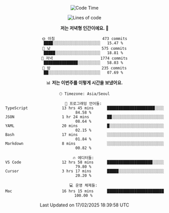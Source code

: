 <div align='center'>
 
<!--START_SECTION:waka-->
![Code Time](http://img.shields.io/badge/Code%20Time-4%2C149%20hrs%207%20mins-blue)

![Lines of code](https://img.shields.io/badge/%EC%A0%80%EB%8A%94%20%EC%97%AC%ED%83%9C%EA%B9%8C%EC%A7%80%20-1.6%20million%20%EC%A4%84%EC%9D%98%20%EC%BD%94%EB%93%9C%EB%A5%BC%20%EC%9E%91%EC%84%B1%ED%96%88%EC%96%B4%EC%9A%94.-blue)

**저는 저녁형 인간이에요. 🦉** 

```text
🌞 아침                     473 commits         ████░░░░░░░░░░░░░░░░░░░░░   15.47 % 
🌆 낮　                     575 commits         █████░░░░░░░░░░░░░░░░░░░░   18.81 % 
🌃 저녁                     1774 commits        ███████████████░░░░░░░░░░   58.03 % 
🌙 밤　                     235 commits         ██░░░░░░░░░░░░░░░░░░░░░░░   07.69 % 
```


📊 **저는 이번주를 이렇게 시간을 보냈어요.** 

```text
🕑︎ Timezone: Asia/Seoul

💬 프로그래밍 언어들: 
TypeScript               13 hrs 45 mins      █████████████████████░░░░   84.58 % 
JSON                     1 hr 24 mins        ██░░░░░░░░░░░░░░░░░░░░░░░   08.64 % 
YAML                     20 mins             █░░░░░░░░░░░░░░░░░░░░░░░░   02.15 % 
Bash                     17 mins             ░░░░░░░░░░░░░░░░░░░░░░░░░   01.84 % 
Markdown                 8 mins              ░░░░░░░░░░░░░░░░░░░░░░░░░   00.82 % 

🔥 에디터들: 
VS Code                  12 hrs 58 mins      ████████████████████░░░░░   79.80 % 
Cursor                   3 hrs 17 mins       █████░░░░░░░░░░░░░░░░░░░░   20.20 % 

💻 운영 체제들: 
Mac                      16 hrs 15 mins      █████████████████████████   100.00 % 
```


 Last Updated on 17/02/2025 18:39:58 UTC
<!--END_SECTION:waka-->
 </div>
<!---
Emewjin/Emewjin is a ✨ special ✨ repository because its `README.md` (this file) appears on your GitHub profile.
You can click the Preview link to take a look at your changes.
--->
